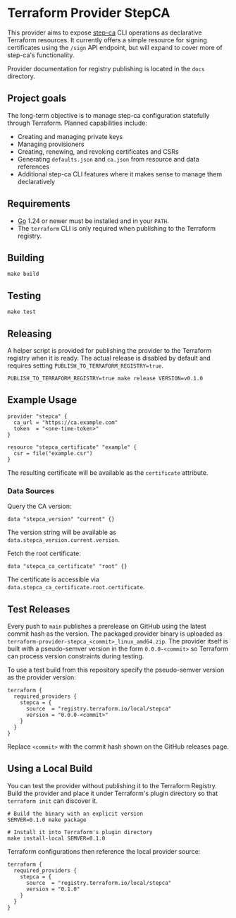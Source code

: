 # Terraform Provider StepCA

This provider aims to expose [step-ca](https://github.com/smallstep/certificates) CLI operations as declarative Terraform resources. It currently offers a simple resource for signing certificates using the `/sign` API endpoint, but will expand to cover more of step-ca's functionality.

Provider documentation for registry publishing is located in the `docs` directory.

## Project goals

The long-term objective is to manage step-ca configuration statefully through Terraform. Planned capabilities include:

- Creating and managing private keys
- Managing provisioners
- Creating, renewing, and revoking certificates and CSRs
- Generating `defaults.json` and `ca.json` from resource and data references
- Additional step-ca CLI features where it makes sense to manage them declaratively

## Requirements

* [Go](https://go.dev/) 1.24 or newer must be installed and in your `PATH`.
* The `terraform` CLI is only required when publishing to the Terraform registry.

## Building

```
make build
```

## Testing

```
make test
```

## Releasing

A helper script is provided for publishing the provider to the Terraform registry when it is ready. The actual release is disabled by default and requires setting `PUBLISH_TO_TERRAFORM_REGISTRY=true`.

```
PUBLISH_TO_TERRAFORM_REGISTRY=true make release VERSION=v0.1.0
```

## Example Usage

```
provider "stepca" {
  ca_url = "https://ca.example.com"
  token  = "<one-time-token>"
}

resource "stepca_certificate" "example" {
  csr = file("example.csr")
}
```

The resulting certificate will be available as the `certificate` attribute.

### Data Sources

Query the CA version:

```hcl
data "stepca_version" "current" {}
```

The version string will be available as `data.stepca_version.current.version`.

Fetch the root certificate:

```hcl
data "stepca_ca_certificate" "root" {}
```

The certificate is accessible via `data.stepca_ca_certificate.root.certificate`.

## Test Releases


Every push to `main` publishes a prerelease on GitHub using the latest commit
hash as the version. The packaged provider binary is uploaded as
`terraform-provider-stepca_<commit>_linux_amd64.zip`. The provider itself is
built with a pseudo-semver version in the form `0.0.0-<commit>` so Terraform can
process version constraints during testing.

To use a test build from this repository specify the pseudo-semver version as
the provider version:


```hcl
terraform {
  required_providers {
    stepca = {
      source  = "registry.terraform.io/local/stepca"
      version = "0.0.0-<commit>"
    }
  }
}
```

Replace `<commit>` with the commit hash shown on the GitHub releases page.

## Using a Local Build

You can test the provider without publishing it to the Terraform Registry.
Build the provider and place it under Terraform's plugin directory so that
`terraform init` can discover it.

```
# Build the binary with an explicit version
SEMVER=0.1.0 make package

# Install it into Terraform's plugin directory
make install-local SEMVER=0.1.0
```

Terraform configurations then reference the local provider source:

```hcl
terraform {
  required_providers {
    stepca = {
      source  = "registry.terraform.io/local/stepca"
      version = "0.1.0"
    }
  }
}
```

